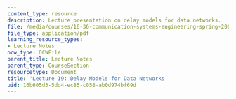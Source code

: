 ```yaml
---
content_type: resource
description: Lecture presentation on delay models for data networks.
file: /media/courses/16-36-communication-systems-engineering-spring-2009/16b605d35dd4ec85c058ab0d974bf69d_MIT16_36s09_lec19.pdf
file_type: application/pdf
learning_resource_types:
- Lecture Notes
ocw_type: OCWFile
parent_title: Lecture Notes
parent_type: CourseSection
resourcetype: Document
title: 'Lecture 19: Delay Models for Data Networks'
uid: 16b605d3-5dd4-ec85-c058-ab0d974bf69d
---
```

